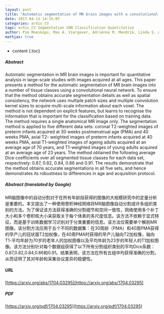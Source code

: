 ```yaml
---
layout: post
title: "Automatic segmentation of MR brain images with a convolutional neural network"
date: 2017-04-11 14:15:07
categories: arXiv_CV
tags: arXiv_CV Segmentation CNN Classification Quantitative
author: Pim Moeskops, Max A. Viergever, Adriënne M. Mendrik, Linda S. de Vries, Manon J.N.L. Benders, Ivana Išgum
mathjax: true
---
```


* content
{:toc}

##### Abstract
Automatic segmentation in MR brain images is important for quantitative analysis in large-scale studies with images acquired at all ages. This paper presents a method for the automatic segmentation of MR brain images into a number of tissue classes using a convolutional neural network. To ensure that the method obtains accurate segmentation details as well as spatial consistency, the network uses multiple patch sizes and multiple convolution kernel sizes to acquire multi-scale information about each voxel. The method is not dependent on explicit features, but learns to recognise the information that is important for the classification based on training data. The method requires a single anatomical MR image only. The segmentation method is applied to five different data sets: coronal T2-weighted images of preterm infants acquired at 30 weeks postmenstrual age (PMA) and 40 weeks PMA, axial T2- weighted images of preterm infants acquired at 40 weeks PMA, axial T1-weighted images of ageing adults acquired at an average age of 70 years, and T1-weighted images of young adults acquired at an average age of 23 years. The method obtained the following average Dice coefficients over all segmented tissue classes for each data set, respectively: 0.87, 0.82, 0.84, 0.86 and 0.91. The results demonstrate that the method obtains accurate segmentations in all five sets, and hence demonstrates its robustness to differences in age and acquisition protocol.

##### Abstract (translated by Google)
MR脑图像中的自动分割对于在所有年龄段获得的图像的大规模研究中的定量分析是重要的。本文提出了一种使用卷积神经网络将MR脑图像自动分割成许多组织类别的方法。为了保证该方法获得准确的分割细节和空间一致性，网络使用多个补丁大小和多个卷积核大小来获取关于每个体素的多尺度信息。该方法不依赖于显式特征，而是基于训练数据学习识别对于分类重要的信息。该方法仅需要单个解剖MR图像。该分割方法应用于五个不同的数据集：在30周龄（PMA）和40周PMA获得的早产儿的冠状面T2加权像，在40周PMA时获得的早产儿轴向T2加权像，轴向T1-平均年龄为70岁的老年人的加权图像以及平均年龄为23岁的年轻人的T1加权图像。该方法分别针对每个数据组获得了以下所有分割组织类别的平均Dice系数：0.87,0.82,0.84,0.86和0.91。结果表明，该方法在所有五组中均获得准确的分割，从而证明了其对年龄和采集协议差异的稳健性。

##### URL
[https://arxiv.org/abs/1704.03295](https://arxiv.org/abs/1704.03295)

##### PDF
[https://arxiv.org/pdf/1704.03295](https://arxiv.org/pdf/1704.03295)


